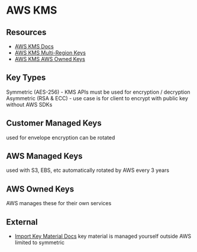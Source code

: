 # AWS KMS

## Resources
- [AWS KMS Docs](https://docs.aws.amazon.com/kms/latest/developerguide/overview.html)
- [AWS KMS Multi-Region Keys](https://docs.aws.amazon.com/kms/latest/developerguide/multi-region-keys-create.html)
- [AWS KMS AWS Owned Keys](https://docs.aws.amazon.com/kms/latest/developerguide/concepts.html#aws-owned-cmk)

## Key Types
Symmetric (AES-256) - KMS APIs must be used for encryption / decryption
Asymmetric (RSA & ECC) - use case is for client to encrypt with public key without AWS SDKs

## Customer Managed Keys
used for envelope encryption
can be rotated

## AWS Managed Keys
used with S3, EBS, etc
automatically rotated by AWS every 3 years

## AWS Owned Keys
AWS manages these for their own services

## External
- [Import Key Material Docs](https://docs.aws.amazon.com/kms/latest/developerguide/importing-keys-create-cmk.html)
key material is managed yourself outside AWS
limited to symmetric